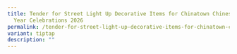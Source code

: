 ```yaml
---
title: Tender for Street Light Up Decorative Items for Chinatown Chinese New
  Year Celebrations 2026
permalink: /tender-for-street-light-up-decorative-items-for-chinatown-chinese-new-year-celebrations-2026/
variant: tiptap
description: ""
---
```

